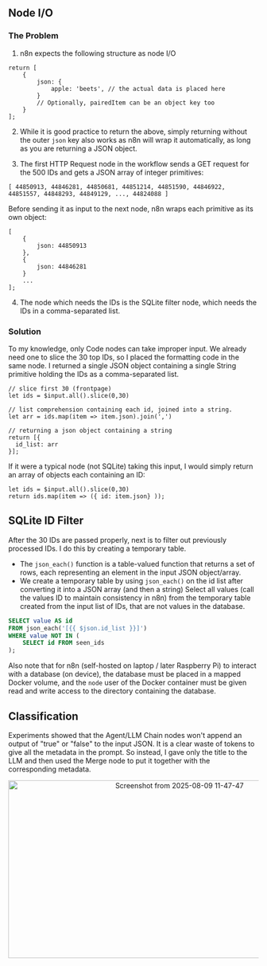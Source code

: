 ## Node I/O

### The Problem

1. n8n expects the following structure as node I/O

```JS
return [
	{
		json: {
			apple: 'beets', // the actual data is placed here
		}
		// Optionally, pairedItem can be an object key too
	}
];
```

2. While it is good practice to return the above, simply returning without the outer `json` key also works as n8n will wrap it automatically, as long as you are returning a JSON object.


3. The first HTTP Request node in the workflow sends a GET request for the 500 IDs and gets a JSON array of integer primitives:

```
[ 44850913, 44846281, 44850681, 44851214, 44851590, 44846922, 44851557, 44848293, 44849129, ..., 44824088 ]
```

Before sending it as input to the next node, n8n wraps each primitive as its own object:

```JS
[
	{
		json: 44850913
	},
	{
		json: 44846281
	}
	...
];
```

4. The node which needs the IDs is the SQLite filter node, which needs the IDs in a comma-separated list.

### Solution

To my knowledge, only Code nodes can take improper input. We already need one to slice the 30 top IDs, so I placed the formatting code in the same node. I returned a single JSON object containing a single String primitive holding the IDs as a comma-separated list.

```JS
// slice first 30 (frontpage)
let ids = $input.all().slice(0,30)

// list comprehension containing each id, joined into a string. 
let arr = ids.map(item => item.json).join(',')

// returning a json object containing a string
return [{
  id_list: arr
}];
```

If it were a typical node (not SQLite) taking this input, I would simply return an array of objects each containing an ID:

```JS
let ids = $input.all().slice(0,30)
return ids.map(item => ({ id: item.json} ));
```

## SQLite ID Filter
After the 30 IDs are passed properly, next is to filter out previously processed IDs. I do this by creating a temporary table. 
- The `json_each()` function is a table-valued function that returns a set of rows, each representing an element in the input JSON object/array.
- We create a temporary table by using `json_each()` on the id list after converting it into a JSON array (and then a string)
Select all values (call the values ID to maintain consistency in n8n) from the temporary table created from the input list of IDs, that are not values in the database.

```SQL
SELECT value AS id
FROM json_each('[{{ $json.id_list }}]')
WHERE value NOT IN (
    SELECT id FROM seen_ids
);
```

Also note that for n8n (self-hosted on laptop / later Raspberry Pi) to interact with a database (on device), the database must be placed in a mapped Docker volume, and the `node` user of the Docker container must be given read and write access to the directory containing the database.

## Classification
Experiments showed that the Agent/LLM Chain nodes won't append an output of "true" or "false" to the input JSON. It is a clear waste of tokens to give all the metadata in the prompt. So instead, I gave only the title to the LLM and then used the Merge node to put it together with the corresponding metadata.

<p align=center>
<img width="673" height="357" alt="Screenshot from 2025-08-09 11-47-47" src="https://github.com/user-attachments/assets/18e46ba7-0744-4a3f-b5c0-1a41f0b2bc52" />
</p>
